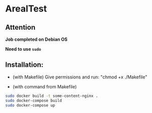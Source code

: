 # ArealTest

Attention
-----------

**Job completed on Debian OS**

**Need to use `sudo`**

Installation:
-----------

- (with Makefile)
Give permissions and run: "chmod +x ./Makefile"

- (with command from Makefile)
```bash
sudo docker build -t some-content-nginx .
sudo docker-compose build
sudo docker-compose up
```
